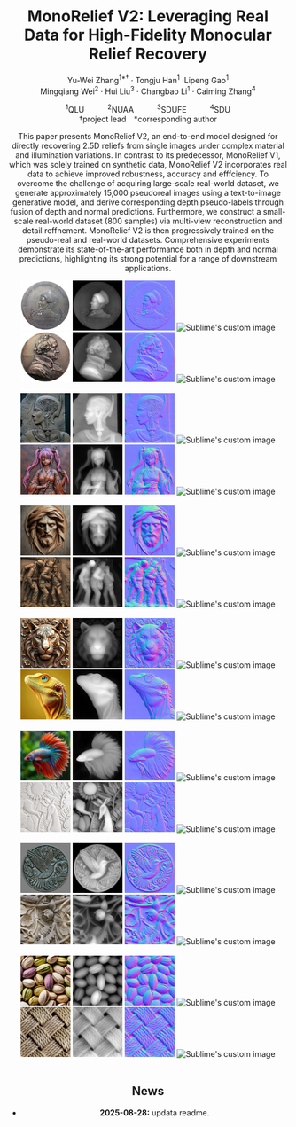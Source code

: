 <div align="center">
<h1>MonoRelief V2: Leveraging Real Data for High-Fidelity Monocular Relief Recovery
</h1>

Yu-Wei Zhang<sup>1*&dagger;</sup> · Tongju Han<sup>1</sup> ·Lipeng Gao<sup>1</sup>
<br>
Mingqiang Wei<sup>2</sup> · Hui Liu<sup>3</sup> · Changbao Li<sup>1</sup> · Caiming Zhang<sup>4</sup>

<sup>1</sup>QLU&emsp;&emsp;&emsp;<sup>2</sup>NUAA&emsp;&emsp;&emsp;<sup>3</sup>SDUFE&emsp;&emsp;&emsp;<sup>4</sup>SDU
<br>
&dagger;project lead&emsp;*corresponding author

This paper presents MonoRelief V2, an end-to-end model designed for directly recovering 2.5D reliefs from single images under complex material and illumination variations. In contrast to its predecessor, MonoRelief V1, which was solely trained on synthetic data, MonoRelief V2 incorporates real data to achieve improved robustness, accuracy and efffciency. To overcome the challenge of acquiring large-scale real-world dataset, we generate approximately 15,000 pseudoreal images using a text-to-image generative model, and derive corresponding depth pseudo-labels through fusion of depth and normal predictions. Furthermore, we construct a small-scale real-world dataset (800 samples) via multi-view reconstruction and detail reffnement. MonoRelief V2 is then progressively trained on the pseudo-real and real-world datasets. Comprehensive experiments demonstrate its state-of-the-art performance both in depth and normal predictions, highlighting its strong potential for a range of downstream applications. 

<center class="half">
<img src="assets/g1.jpg" width="90"/>
<img src="assets/g1_d.png" width="90"/>
<img src="assets/g1_n.jpg" width="90"/>
<img src="assets/g1.gif?raw=true" alt="Sublime's custom image" width="90"/>
<img src="assets/g2.png" width="90"/>
<img src="assets/g2_d.png" width="90"/>
<img src="assets/g2_n.jpg" width="90"/>
<img src="assets/g2.gif?raw=true" alt="Sublime's custom image" width="90"/>
</center><br>

<center class="half">
<img src="assets/g3.jpg" width="90"/>
<img src="assets/g3_d.png" width="90"/>
<img src="assets/g3_n.jpg" width="90"/>
<img src="assets/g3.gif?raw=true" alt="Sublime's custom image" width="90"/>
<img src="assets/g4.png" width="90"/>
<img src="assets/g4_d.png" width="90"/>
<img src="assets/g4_n.jpg" width="90"/>
<img src="assets/g4.gif?raw=true" alt="Sublime's custom image" width="90"/>
</center><br>

<center class="half">
<img src="assets/g5.jpg" width="90"/>
<img src="assets/g5_d.png" width="90"/>
<img src="assets/g5_n.jpg" width="90"/>
<img src="assets/g5.gif?raw=true" alt="Sublime's custom image" width="90"/>
<img src="assets/g6.jpg" width="90"/>
<img src="assets/g6_d.png" width="90"/>
<img src="assets/g6_n.jpg" width="90"/>
<img src="assets/g6.gif?raw=true" alt="Sublime's custom image" width="90"/>
</center><br>

<center class="half">
<img src="assets/g7.png" width="90"/>
<img src="assets/g7_d.png" width="90"/>
<img src="assets/g7_n.jpg" width="90"/>
<img src="assets/g7.gif?raw=true" alt="Sublime's custom image" width="90"/>
<img src="assets/g8.jpg" width="90"/>
<img src="assets/g8_d.png" width="90"/>
<img src="assets/g8_n.jpg" width="90"/>
<img src="assets/g8.gif?raw=true" alt="Sublime's custom image" width="90"/>
</center><br>

<center class="half">
<img src="assets/g9.jpg" width="90"/>
<img src="assets/g9_d.png" width="90"/>
<img src="assets/g9_n.jpg" width="90"/>
<img src="assets/g9.gif?raw=true" alt="Sublime's custom image" width="90"/>
<img src="assets/g10.jpg" width="90"/>
<img src="assets/g10_d.png" width="90"/>
<img src="assets/g10_n.jpg" width="90"/>
<img src="assets/g10.gif?raw=true" alt="Sublime's custom image" width="90"/>
</center><br>

<center class="half">
<img src="assets/g11.jpg" width="90"/>
<img src="assets/g11_d.png" width="90"/>
<img src="assets/g11_n.jpg" width="90"/>
<img src="assets/g11.gif?raw=true" alt="Sublime's custom image" width="90"/>
<img src="assets/g12.jpg" width="90"/>
<img src="assets/g12_d.png" width="90"/>
<img src="assets/g12_n.jpg" width="90"/>
<img src="assets/g12.gif?raw=true" alt="Sublime's custom image" width="90"/>
</center><br>

<center class="half">
<img src="assets/g13.jpg" width="90"/>
<img src="assets/g13_d.png" width="90"/>
<img src="assets/g13_n.jpg" width="90"/>
<img src="assets/g13.gif?raw=true" alt="Sublime's custom image" width="90"/>
<img src="assets/g14.jpg" width="90"/>
<img src="assets/g14_d.png" width="90"/>
<img src="assets/g14_n.jpg" width="90"/>
<img src="assets/g14.gif?raw=true" alt="Sublime's custom image" width="90"/>
</center><br>


## News
- **2025-08-28:** updata readme.
